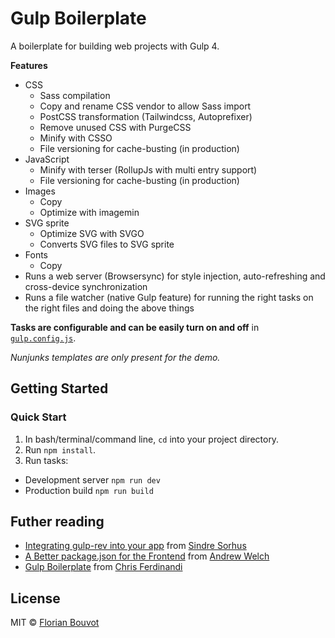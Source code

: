 # Gulp Boilerplate

A boilerplate for building web projects with Gulp 4.

**Features**

* CSS
  * Sass compilation
  * Copy and rename CSS vendor to allow Sass import 
  * PostCSS transformation (Tailwindcss, Autoprefixer)
  * Remove unused CSS with PurgeCSS
  * Minify with CSSO
  * File versioning for cache-busting (in production)
* JavaScript
  * Minify with terser (RollupJs with multi entry support)
  * File versioning for cache-busting (in production)
* Images
  * Copy
  * Optimize with imagemin
* SVG sprite
  * Optimize SVG with SVGO
  * Converts SVG files to SVG sprite
* Fonts
  * Copy
* Runs a web server (Browsersync) for style injection, auto-refreshing and cross-device synchronization
* Runs a file watcher (native Gulp feature) for running the right tasks on the right files and doing the above things

**Tasks are configurable and can be easily turn on and off** in [`gulp.config.js`](https://github.com/florianbouvot/gulp-boilerplate/blob/main/gulp.config.js).

*Nunjunks templates are only present for the demo.*

## Getting Started

### Quick Start

1. In bash/terminal/command line, `cd` into your project directory.
2. Run `npm install`.
3. Run tasks:
  * Development server `npm run dev`
  * Production build `npm run build`

## Futher reading

* [Integrating gulp-rev into your app](https://github.com/sindresorhus/gulp-rev/blob/master/integration.md) from [Sindre Sorhus](https://sindresorhus.com)
* [A Better package.json for the Frontend](https://nystudio107.com/blog/a-better-package-json-for-the-frontend) from [Andrew Welch](https://nystudio107.com)
* [Gulp Boilerplate](https://github.com/cferdinandi/gulp-boilerplate) from [Chris Ferdinandi](https://gomakethings.com)

## License

MIT © [Florian Bouvot](https://github.com/florianbouvot)
